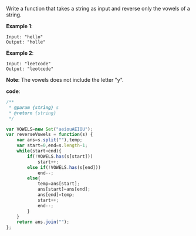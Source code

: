 Write a function that takes a string as input and reverse only the vowels of a string.

**Example 1**:
```
Input: "hello"
Output: "holle"
```

**Example 2**:
```
Input: "leetcode"
Output: "leotcede"
```

**Note**:
The vowels does not include the letter "y".


**code**:

```js
/**
 * @param {string} s
 * @return {string}
 */

var VOWELS=new Set("aeiouAEIOU");
var reverseVowels = function(s) {
    var ans=s.split(""),temp;
    var start=0,end=s.length-1;
    while(start<end){        
        if(!VOWELS.has(s[start]))
            start++;
        else if(!VOWELS.has(s[end]))
            end--;
        else{
            temp=ans[start];
            ans[start]=ans[end];
            ans[end]=temp;
            start++;
            end--;
        }
    }
    return ans.join("");
};


```